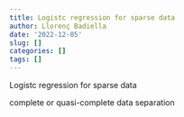 ```yaml
---
title: Logistc regression for sparse data 
author: Llorenç Badiella
date: '2022-12-05'
slug: []
categories: []
tags: []
---
```


Logistc regression for sparse data

complete or quasi-complete data separation


